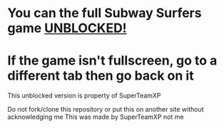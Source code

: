 # You can the full Subway Surfers game [UNBLOCKED!](https://superteamxp.github.io/Subway-Surfers/)
# If the game isn't fullscreen, go to a different tab then go back on it

This unblocked version is property of SuperTeamXP

Do not fork/clone this repository or put this on another site without acknowledging me
This was made by SuperTeamXP not me 
